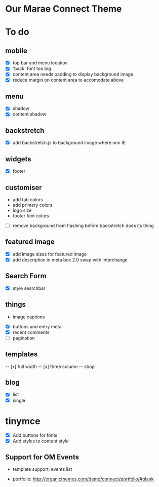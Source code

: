 Our Marae Connect Theme
=======================

# To do

## mobile

- [x] top bar and menu location
- [x] 'back' font too big
- [x] content area needs padding to display background image
- [x] reduce margin on content area to accomodate above

## menu

- [x] shadow
- [x] content shadow

## backstretch

- [x] add backstretch.js to background image where non IE

## widgets

- [x] footer

## customiser

- add tab colors
- add primary colors
- logo size
- footer font colors
- [ ] remove background from flashing before backstretch does its thing

## featured image

- [x] add image sizes for featured image
- [x] add description in meta box
2.0 swap with interchange

## Search Form
- [x] style searchbar

## things

- image captions
- [x] buttons and entry meta
- [x] recent comments
- [ ] pagination

## templates
-- [x] full width
-- [x] three column
-- shop

## blog
- [x] list
- [x] single

# tinymce
- [x] Add buttons for fonts
- [x] Add styles to content style

## Support for OM Events

- template support: events list

- portfolio: http://organicthemes.com/demo/connect/portfolio/#blank